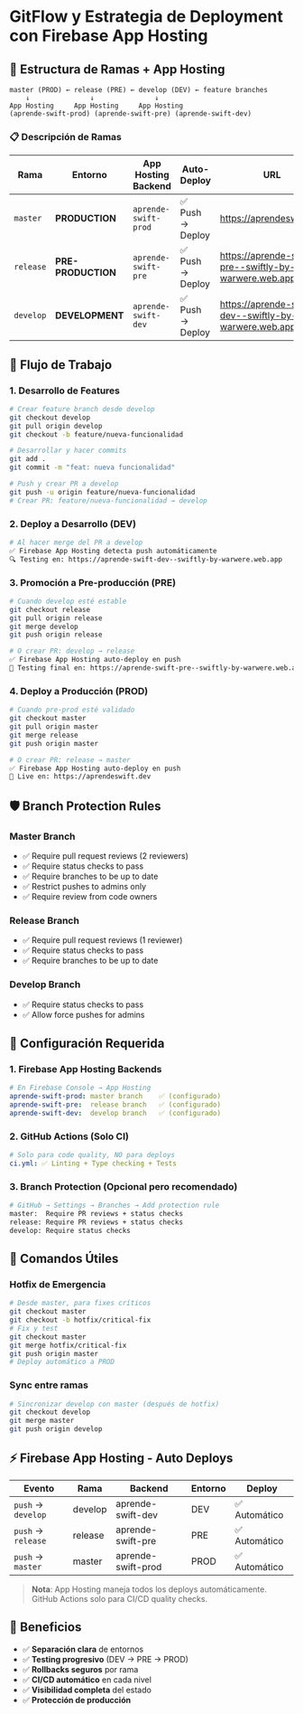 # GitFlow y Estrategia de Deployment con Firebase App Hosting

## 🔄 Estructura de Ramas + App Hosting

```
master (PROD) ← release (PRE) ← develop (DEV) ← feature branches
    ↓               ↓               ↓
App Hosting     App Hosting     App Hosting
(aprende-swift-prod) (aprende-swift-pre) (aprende-swift-dev)
```

### 📋 Descripción de Ramas

| Rama | Entorno | App Hosting Backend | Auto-Deploy | URL |
|------|---------|---------------------|-------------|-----|
| `master` | **PRODUCTION** | `aprende-swift-prod` | ✅ Push → Deploy | https://aprendeswift.dev |
| `release` | **PRE-PRODUCTION** | `aprende-swift-pre` | ✅ Push → Deploy | https://aprende-swift-pre--swiftly-by-warwere.web.app |
| `develop` | **DEVELOPMENT** | `aprende-swift-dev` | ✅ Push → Deploy | https://aprende-swift-dev--swiftly-by-warwere.web.app |

## 🚀 Flujo de Trabajo

### 1. **Desarrollo de Features**
```bash
# Crear feature branch desde develop
git checkout develop
git pull origin develop
git checkout -b feature/nueva-funcionalidad

# Desarrollar y hacer commits
git add .
git commit -m "feat: nueva funcionalidad"

# Push y crear PR a develop
git push -u origin feature/nueva-funcionalidad
# Crear PR: feature/nueva-funcionalidad → develop
```

### 2. **Deploy a Desarrollo (DEV)**
```bash
# Al hacer merge del PR a develop
✅ Firebase App Hosting detecta push automáticamente
🔍 Testing en: https://aprende-swift-dev--swiftly-by-warwere.web.app
```

### 3. **Promoción a Pre-producción (PRE)**
```bash
# Cuando develop esté estable
git checkout release
git pull origin release
git merge develop
git push origin release

# O crear PR: develop → release
✅ Firebase App Hosting auto-deploy en push
🎯 Testing final en: https://aprende-swift-pre--swiftly-by-warwere.web.app
```

### 4. **Deploy a Producción (PROD)**
```bash
# Cuando pre-prod esté validado
git checkout master
git pull origin master
git merge release
git push origin master

# O crear PR: release → master
✅ Firebase App Hosting auto-deploy en push
🚀 Live en: https://aprendeswift.dev
```

## 🛡️ Branch Protection Rules

### Master Branch
- ✅ Require pull request reviews (2 reviewers)
- ✅ Require status checks to pass
- ✅ Require branches to be up to date
- ✅ Restrict pushes to admins only
- ✅ Require review from code owners

### Release Branch
- ✅ Require pull request reviews (1 reviewer)
- ✅ Require status checks to pass
- ✅ Require branches to be up to date

### Develop Branch
- ✅ Require status checks to pass
- ✅ Allow force pushes for admins

## 🔧 Configuración Requerida

### 1. Firebase App Hosting Backends
```yaml
# En Firebase Console → App Hosting
aprende-swift-prod: master branch    ✅ (configurado)
aprende-swift-pre:  release branch   ✅ (configurado)
aprende-swift-dev:  develop branch   ✅ (configurado)
```

### 2. GitHub Actions (Solo CI)
```yaml
# Solo para code quality, NO para deploys
ci.yml: ✅ Linting + Type checking + Tests
```

### 3. Branch Protection (Opcional pero recomendado)
```bash
# GitHub → Settings → Branches → Add protection rule
master:  Require PR reviews + status checks
release: Require PR reviews + status checks  
develop: Require status checks
```

## 📝 Comandos Útiles

### Hotfix de Emergencia
```bash
# Desde master, para fixes críticos
git checkout master
git checkout -b hotfix/critical-fix
# Fix y test
git checkout master
git merge hotfix/critical-fix
git push origin master
# Deploy automático a PROD
```

### Sync entre ramas
```bash
# Sincronizar develop con master (después de hotfix)
git checkout develop
git merge master
git push origin develop
```

## ⚡ Firebase App Hosting - Auto Deploys

| Evento | Rama | Backend | Entorno | Deploy |
|--------|------|---------|---------|--------|
| `push` → `develop` | develop | aprende-swift-dev | DEV | ✅ Automático |
| `push` → `release` | release | aprende-swift-pre | PRE | ✅ Automático |
| `push` → `master` | master | aprende-swift-prod | PROD | ✅ Automático |

> **Nota**: App Hosting maneja todos los deploys automáticamente. GitHub Actions solo para CI/CD quality checks.

## 🎯 Beneficios

- ✅ **Separación clara** de entornos
- ✅ **Testing progresivo** (DEV → PRE → PROD)
- ✅ **Rollbacks seguros** por rama
- ✅ **CI/CD automático** en cada nivel
- ✅ **Visibilidad completa** del estado
- ✅ **Protección de producción**